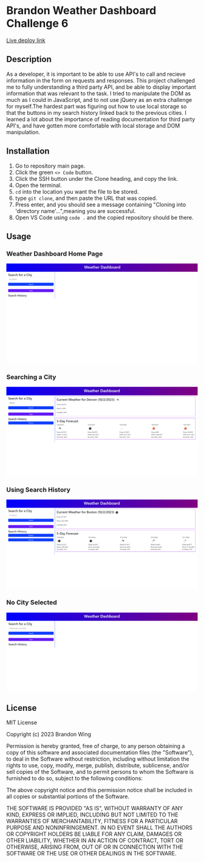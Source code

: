 # Brandon Weather Dashboard Challenge 6

[Live deploy link](https://bwing2.github.io/brandon-weather-dashboard-challenge-6/)

## Description

As a developer, it is important to be able to use API's to call and recieve information in the form on requests and responses. This project challenged me to fully understanding a third party API, and be able to display important information that was relevant to the task. I tried to manipulate the DOM as much as I could in JavaScript, and to not use jQuery as an extra challenge for myself.The hardest part was figuring out how to use local storage so that the buttons in my search history linked back to the previous cities. I learned a lot about the importance of reading documentation for third party API's, and have gotten more comfortable with local storage and DOM manipulation.

## Installation

1. Go to repository main page.
2. Click the green `<> Code` button.
3. Click the SSH button under the Clone heading, and copy the link.
4. Open the terminal.
5. `cd` into the location you want the file to be stored.
6. type `git clone`, and then paste the URL that was copied.
7. Press enter, and you should see a message containing "Cloning into 'directory name'...",meaning you are successful.
8. Open VS Code using `code .` and the copied repository should be there.

## Usage

### Weather Dashboard Home Page

![Weather Dashboard Home Page](./assets/images/weather-dashboard-homepage.png)

### Searching a City

![Searching a City](./assets/images/current-city-weather.png)

### Using Search History

![Using Search History](./assets/images/search-history-city.png)

### No City Selected

![No City Selected](./assets/images/no-city-typed.png)

## License

MIT License

Copyright (c) 2023 Brandon Wing

Permission is hereby granted, free of charge, to any person obtaining a copy of this software and associated documentation files (the "Software"), to deal in the Software without restriction, including without limitation the rights to use, copy, modify, merge, publish, distribute, sublicense, and/or sell copies of the Software, and to permit persons to whom the Software is furnished to do so, subject to the following conditions:

The above copyright notice and this permission notice shall be included in all copies or substantial portions of the Software.

THE SOFTWARE IS PROVIDED "AS IS", WITHOUT WARRANTY OF ANY KIND, EXPRESS OR IMPLIED, INCLUDING BUT NOT LIMITED TO THE WARRANTIES OF MERCHANTABILITY, FITNESS FOR A PARTICULAR PURPOSE AND NONINFRINGEMENT. IN NO EVENT SHALL THE AUTHORS OR COPYRIGHT HOLDERS BE LIABLE FOR ANY CLAIM, DAMAGES OR OTHER LIABILITY, WHETHER IN AN ACTION OF CONTRACT, TORT OR OTHERWISE, ARISING FROM, OUT OF OR IN CONNECTION WITH THE SOFTWARE OR THE USE OR OTHER DEALINGS IN THE SOFTWARE.
